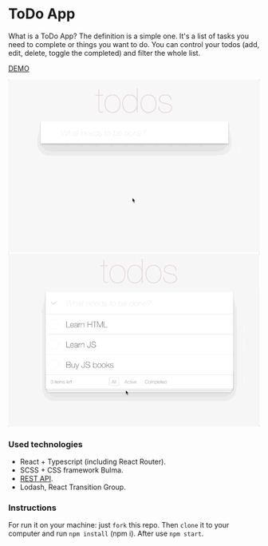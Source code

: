 # ToDo App
What is a ToDo App? The definition is a simple one. It's a list of tasks you need to complete or things you want to do. You can control your todos (add, edit, delete, toggle the completed) and filter the whole list.

[DEMO](https://andriimelnyq.github.io/todo-app/)

![todoapp](./description/todoapp.gif)
![todoedit](./description/edittodo.gif)

### Used technologies
- React + Typescript (including React Router).
- SCSS + CSS framework Bulma.
- [REST API](https://mate-academy.github.io/fe-students-api/).
- Lodash, React Transition Group.

### Instructions
For run it on your machine: just `fork` this repo. Then `clone` it to your computer and run `npm install` (npm i). After use `npm start`.